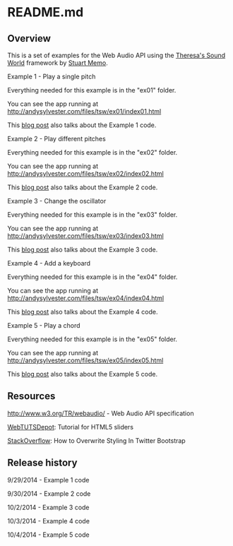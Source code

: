 README.md
=========

Overview
--------

This is a set of examples for the Web Audio API using the <a href="http://theresassoundworld.com/">Theresa's Sound World</a> framework by <a href="http://stuartmemo.com/">Stuart Memo</a>.

Example 1 - Play a single pitch

Everything needed for this example is in the "ex01" folder.

You can see the app running at http://andysylvester.com/files/tsw/ex01/index01.html

This <a href="http://andysylvester.com/2014/09/30/tsw-web-audio-primer-part-1/">blog post</a> also talks about the Example 1 code.

Example 2 - Play different pitches

Everything needed for this example is in the "ex02" folder.

You can see the app running at http://andysylvester.com/files/tsw/ex02/index02.html

This <a href="http://andysylvester.com/2014/09/30/tsw-web-audio-primer-part-2/">blog post</a> also talks about the Example 2 code.

Example 3 - Change the oscillator

Everything needed for this example is in the "ex03" folder.

You can see the app running at http://andysylvester.com/files/tsw/ex03/index03.html

This <a href="http://andysylvester.com/2014/10/02/tsw-web-audio-primer-part-3/">blog post</a> also talks about the Example 3 code.

Example 4 - Add a keyboard

Everything needed for this example is in the "ex04" folder.

You can see the app running at http://andysylvester.com/files/tsw/ex04/index04.html

This <a href="http://andysylvester.com/2014/10/03/tsw-web-audio-primer-part-4/">blog post</a> also talks about the Example 4 code.

Example 5 - Play a chord

Everything needed for this example is in the "ex05" folder.

You can see the app running at http://andysylvester.com/files/tsw/ex05/index05.html

This <a href="http://andysylvester.com/2014/10/04/tsw-web-audio-primer-part-5/">blog post</a> also talks about the Example 5 code.

Resources
---------

http://www.w3.org/TR/webaudio/ - Web Audio API specification

<a href="http://webtutsdepot.com/2010/04/24/html-5-slider-input-tutorial/">WebTUTSDepot</a>: Tutorial for HTML5 sliders

<a href="http://stackoverflow.com/questions/8084964/how-to-overwrite-styling-in-twitter-bootstrap">StackOverflow</a>: How to Overwrite Styling In Twitter Bootstrap


Release history
---------------

9/29/2014 - Example 1 code

9/30/2014 - Example 2 code

10/2/2014 - Example 3 code

10/3/2014 - Example 4 code

10/4/2014 - Example 5 code
